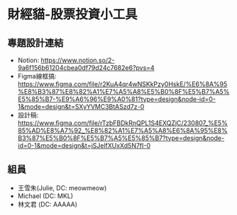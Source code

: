 # 財經貓-股票投資小工具

## 專題設計連結
* Notion: https://www.notion.so/2-9a6f156b61204cbea0df79d24c7682e6?pvs=4
* Figma線框搞: https://www.figma.com/file/r2KuA4qr4wNSKkPzy0HskE/%E6%8A%95%E8%B3%87%E8%82%A1%E7%A5%A8%E5%B0%8F%E5%B7%A5%E5%85%B7-%E9%A6%96%E9%A0%81?type=design&node-id=0-1&mode=design&t=SXyYVMC3BtASzd7z-0
* 設計稿: https://www.figma.com/file/rTzbFBDkRnQPL1S4EXQZjC/230807_%E5%85%AD%E8%A7%92_%E8%82%A1%E7%A5%A8%E6%8A%95%E8%B3%87%E5%B0%8F%E5%B7%A5%E5%85%B7?type=design&node-id=0-1&mode=design&t=jSJelfXUxXd5N7fI-0

## 組員
* 王雪朱(Julie, DC: meowmeow)
* Michael (DC: MKL)
* 林文君 (DC: AAAAA)